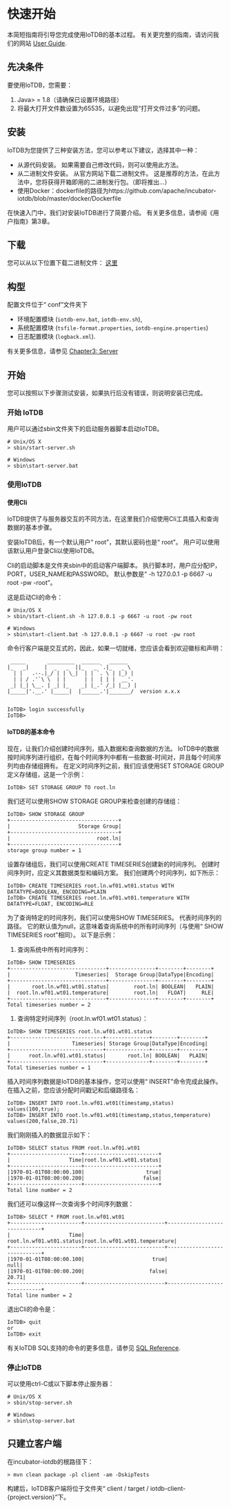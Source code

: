 <!--

```
Licensed to the Apache Software Foundation (ASF) under one
or more contributor license agreements.  See the NOTICE file
distributed with this work for additional information
regarding copyright ownership.  The ASF licenses this file
to you under the Apache License, Version 2.0 (the
"License"); you may not use this file except in compliance
with the License.  You may obtain a copy of the License at

    http://www.apache.org/licenses/LICENSE-2.0

Unless required by applicable law or agreed to in writing,
software distributed under the License is distributed on an
"AS IS" BASIS, WITHOUT WARRANTIES OR CONDITIONS OF ANY
KIND, either express or implied.  See the License for the
specific language governing permissions and limitations
under the License.
```

-->

# 快速开始

本简短指南将引导您完成使用IoTDB的基本过程。 有关更完整的指南，请访问我们的网站 [User Guide](/zh/document/V0.8.x/UserGuide/1-Overview/1-What%20is%20IoTDB.html).

## 先决条件

要使用IoTDB，您需要：

1. Java> = 1.8（请确保已设置环境路径）
2. 将最大打开文件数设置为65535，以避免出现“打开文件过多”的问题。

## 安装

IoTDB为您提供了三种安装方法，您可以参考以下建议，选择其中一种：

- 从源代码安装。 如果需要自己修改代码，则可以使用此方法。
- 从二进制文件安装。 从官方网站下载二进制文件。 这是推荐的方法，在此方法中，您将获得开箱即用的二进制发行包。（即将推出...）
- 使用Docker：dockerfile的路径为https://github.com/apache/incubator-iotdb/blob/master/docker/Dockerfile

在快速入门中，我们对安装IoTDB进行了简要介绍。 有关更多信息，请参阅《用户指南》第3章。

## 下载

您可以从以下位置下载二进制文件：
[这里](/download/)

## 构型

配置文件位于“ conf”文件夹下

- 环境配置模块 (`iotdb-env.bat`, `iotdb-env.sh`), 
- 系统配置模块 (`tsfile-format.properties`, `iotdb-engine.properties`)
- 日志配置模块 (`logback.xml`). 

有关更多信息，请参见 [Chapter3: Server](/zh/document/V0.8.x/UserGuide/3-Operation%20Manual/1-Sample%20Data.html) 

## 开始

您可以按照以下步骤测试安装，如果执行后没有错误，则说明安装已完成。

### 开始 IoTDB

用户可以通过sbin文件夹下的启动服务器脚本启动IoTDB。

```
# Unix/OS X
> sbin/start-server.sh

# Windows
> sbin\start-server.bat
```

### 使用IoTDB

#### 使用Cli

IoTDB提供了与服务器交互的不同方法，在这里我们介绍使用Cli工具插入和查询数据的基本步骤。

安装IoTDB后，有一个默认用户“ root”，其默认密码也是“ root”。 用户可以使用该默认用户登录Cli以使用IoTDB。  

Cli的启动脚本是文件夹sbin中的启动客户端脚本。 执行脚本时，用户应分配IP，PORT，USER_NAME和PASSWORD。 默认参数是“ -h 127.0.0.1 -p 6667 -u root -pw -root”。

这是启动Cli的命令：

```
# Unix/OS X
> sbin/start-client.sh -h 127.0.0.1 -p 6667 -u root -pw root

# Windows
> sbin\start-client.bat -h 127.0.0.1 -p 6667 -u root -pw root
```

命令行客户端是交互式的，因此，如果一切就绪，您应该会看到欢迎徽标和声明：

```
 _____       _________  ______   ______
|_   _|     |  _   _  ||_   _ `.|_   _ \
  | |   .--.|_/ | | \_|  | | `. \ | |_) |
  | | / .'`\ \  | |      | |  | | |  __'.
 _| |_| \__. | _| |_    _| |_.' /_| |__) |
|_____|'.__.' |_____|  |______.'|_______/  version x.x.x


IoTDB> login successfully
IoTDB>
```

#### IoTDB的基本命令

现在，让我们介绍创建时间序列，插入数据和查询数据的方法。
IoTDB中的数据按时间序列进行组织，在每个时间序列中都有一些数据-时间对，并且每个时间序列均由存储组拥有。 在定义时间序列之前，我们应该使用SET STORAGE GROUP定义存储组，这是一个示例： 

```
IoTDB> SET STORAGE GROUP TO root.ln
```

我们还可以使用SHOW STORAGE GROUP来检查创建的存储组：

```
IoTDB> SHOW STORAGE GROUP
+-----------------------------------+
|                      Storage Group|
+-----------------------------------+
|                            root.ln|
+-----------------------------------+
storage group number = 1
```

设置存储组后，我们可以使用CREATE TIMESERIES创建新的时间序列。 创建时间序列时，应定义其数据类型和编码方案。 我们创建两个时间序列，如下所示：

```
IoTDB> CREATE TIMESERIES root.ln.wf01.wt01.status WITH DATATYPE=BOOLEAN, ENCODING=PLAIN
IoTDB> CREATE TIMESERIES root.ln.wf01.wt01.temperature WITH DATATYPE=FLOAT, ENCODING=RLE
```

为了查询特定的时间序列，我们可以使用SHOW TIMESERIES。 代表时间序列的路径。 它的默认值为null，这意味着查询系统中的所有时间序列（与使用“ SHOW TIMESERIES root”相同）。 以下是示例：

1. 查询系统中所有时间序列：

```
IoTDB> SHOW TIMESERIES
+-------------------------------+---------------+--------+--------+
|                     Timeseries|  Storage Group|DataType|Encoding|
+-------------------------------+---------------+--------+--------+
|       root.ln.wf01.wt01.status|        root.ln| BOOLEAN|   PLAIN|
|  root.ln.wf01.wt01.temperature|        root.ln|   FLOAT|     RLE|
+-------------------------------+---------------+--------+--------+
Total timeseries number = 2
```

1. 查询特定时间序列（root.ln.wf01.wt01.status）：

```
IoTDB> SHOW TIMESERIES root.ln.wf01.wt01.status
+------------------------------+--------------+--------+--------+
|                    Timeseries| Storage Group|DataType|Encoding|
+------------------------------+--------------+--------+--------+
|      root.ln.wf01.wt01.status|       root.ln| BOOLEAN|   PLAIN|
+------------------------------+--------------+--------+--------+
Total timeseries number = 1
```

插入时间序列数据是IoTDB的基本操作，您可以使用“ INSERT”命令完成此操作。 在插入之前，您应该分配时间戳记和后缀路径名：

```
IoTDB> INSERT INTO root.ln.wf01.wt01(timestamp,status) values(100,true);
IoTDB> INSERT INTO root.ln.wf01.wt01(timestamp,status,temperature) values(200,false,20.71)
```

我们刚刚插入的数据显示如下：

```
IoTDB> SELECT status FROM root.ln.wf01.wt01
+-----------------------+------------------------+
|                   Time|root.ln.wf01.wt01.status|
+-----------------------+------------------------+
|1970-01-01T08:00:00.100|                    true|
|1970-01-01T08:00:00.200|                   false|
+-----------------------+------------------------+
Total line number = 2
```

我们还可以像这样一次查询多个时间序列数据：

```
IoTDB> SELECT * FROM root.ln.wf01.wt01
+-----------------------+--------------------------+-----------------------------+
|                   Time|  root.ln.wf01.wt01.status|root.ln.wf01.wt01.temperature|
+-----------------------+--------------------------+-----------------------------+
|1970-01-01T08:00:00.100|                      true|                         null|
|1970-01-01T08:00:00.200|                     false|                        20.71|
+-----------------------+--------------------------+-----------------------------+
Total line number = 2
```

退出Cli的命令是：

```
IoTDB> quit
or
IoTDB> exit
```

有关IoTDB SQL支持的命令的更多信息，请参见 [SQL Reference](/zh/document/V0.8.x/UserGuide/5-IoTDB%20SQL%20Documentation/2-Reference.html).

### 停止IoTDB

可以使用ctrl-C或以下脚本停止服务器：

```
# Unix/OS X
> sbin/stop-server.sh

# Windows
> sbin\stop-server.bat
```

## 只建立客户端

在incubator-iotdb的根路径下：

```
> mvn clean package -pl client -am -DskipTests
```

构建后，IoTDB客户端将位于文件夹“ client / target / iotdb-client- {project.version}”下。